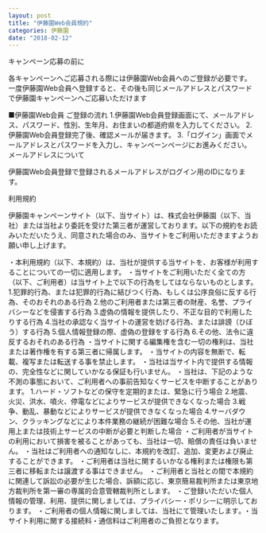 ```yaml
---
layout: post
title: "伊藤園Web会員規約"
categories: 伊藤園
date: "2018-02-12"
---
```


キャンペーン応募の前に

各キャンペーンへご応募される際には伊藤園Web会員へのご登録が必要です。
一度伊藤園Web会員へ登録すると、その後も同じメールアドレスとパスワードで伊藤園キャンペーンへご応募いただけます

■伊藤園Web会員 ご登録の流れ
1.伊藤園Web会員登録画面にて、メールアドレス、パスワード、性別、生年月、お住まいの都道府県を入力してください。
2.伊藤園Web会員登録完了後、確認メールが届きます。
3.「ログイン」画面でメールアドレスとパスワードを入力し、キャンペーンページにお進みください。
メールアドレスについて

伊藤園Web会員登録で登録されるメールアドレスがログイン用のIDになります。

利用規約

伊藤園キャンペーンサイト（以下、当サイト）は、株式会社伊藤園（以下、当社）または当社より委託を受けた第三者が運営しております。以下の規約をお読みいただいたうえ、同意された場合のみ、当サイトをご利用いただきますようお願い申し上げます。

・本利用規約（以下、本規約）は、当社が提供する当サイトを、お客様が利用することについての一切に適用します。
・当サイトをご利用いただく全ての方（以下、ご利用者）は当サイト上で以下の行為をしてはならないものとします。
1.犯罪的行為、または犯罪的行為に結びつく行為、もしくは公序良俗に反する行為、そのおそれのある行為
2.他のご利用者または第三者の財産、名誉、プライバシーなどを侵害する行為
3.虚偽の情報を提供したり、不正な目的で利用したりする行為
4.当社の承認なく当サイトの運営を妨げる行為、または誹謗（ひぼう）する行為
5.個人情報登録の際、虚偽の登録をする行為
6.その他、法令に違反するおそれのある行為
・当サイトに関する編集権を含む一切の権利は、当社または著作権を有する第三者に帰属します。
・当サイトの内容を無断で、転載、複写または転送する事を禁止します。
・当社は当サイト内で提供する情報の、完全性などに関していかなる保証も行いません。
・当社は、下記のような不測の事態において、ご利用者への事前告知なくサービスを中断することがあります。
1.ハード・ソフトなどの保守を定期的または、緊急に行う場合
2.地震、火災、洪水、噴火、停電などによりサービスが提供できなくなった場合
3.戦争、動乱、暴動などによりサービスが提供できなくなった場合
4.サーバダウン、クラッキングなどにより本件業務の継続が困難な場合
5.その他、当社が運用上または技術上サービスの中断が必要と判断した場合
・ご利用者が当サイトの利用において損害を被ることがあっても、当社は一切、賠償の責任は負いません。
・当社はご利用者への通知なしに、本規約を改訂、追加、変更および廃止することができます。
・ご利用者は当社に関するいかなる権利または権限も第三者に移転または譲渡する事はできません。
・ご利用者と当社との間で本規約に関連して訴訟の必要が生じた場合、訴額に応じ、東京簡易裁判所または東京地方裁判所を第一審の専属的合意管轄裁判所とします。
・ご登録いただいた個人情報の管理、利用、提供に関しましては、プライバシー・ポリシーに明示しております。
・ご利用者の個人情報に関しましては、当社にて管理いたします｡
・当サイト利用に関する接続料・通信料はご利用者のご負担となります。
